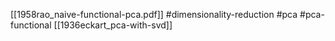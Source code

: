 [[1958rao_naive-functional-pca.pdf]]
#dimensionality-reduction #pca #pca-functional
[[1936eckart_pca-with-svd]]

